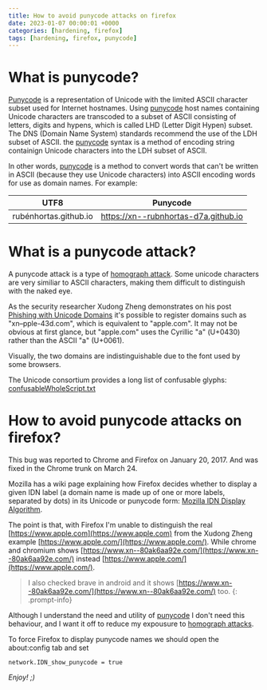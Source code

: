 ```yaml
---
title: How to avoid punycode attacks on firefox
date: 2023-01-07 00:00:01 +0000
categories: [hardening, firefox]
tags: [hardening, firefox, punycode]
---
```


# What is punycode?

[Punycode][1] is a representation of Unicode with the limited ASCII character subset used for Internet hostnames.
Using [punycode][1] host names containing Unicode characters are transcoded to a subset of ASCII consisting of letters, digits and hypens, which is called LHD (Letter Digit Hypen) subset.
The DNS (Domain Name System) standards recommend the use of the LDH subset of ASCII.
the [punycode][1] syntax is a method of encoding string containign Unicode characters into the LDH subset of ASCII.
 
In other words, [punycode][1] is a method to convert words that can't be written in ASCII (because they use Unicode characters) into ASCII encoding words for use as domain names.
For example: 

| UTF8                   | Punycode                             | 
-------------------------|--------------------------------------|
| rubénhortas.github.io  | https://xn--rubnhortas-d7a.github.io |


# What is a punycode attack?

A punycode attack is a type of [homograph attack][2].
Some unicode characters are very similiar to ASCII characters, making them difficult to distinguish with the naked eye. 

As the security researcher Xudong Zheng demonstrates on his post [Phishing with Unicode Domains](https://www.xudongz.com/blog/2017/idn-phishing/) it's possible to register domains such as "xn–pple-43d.com", which is equivalent to "аpple.com". 
It may not be obvious at first glance, but "аpple.com" uses the Cyrillic "а" (U+0430) rather than the ASCII "a" (U+0061).
 
Visually, the two domains are indistinguishable due to the font used by some browsers.

The Unicode consortium provides a long list of confusable glyphs: [confusableWholeScript.txt](https://unicode.org/reports/tr39/data/confusablesWholeScript.txt)  

# How to avoid punycode attacks on firefox?

This bug was reported to Chrome and Firefox on January 20, 2017.
And was fixed in the Chrome trunk on March 24.

Mozilla has a wiki page explaining how Firefox decides whether to display a given IDN label (a domain name is made up of one or more labels, separated by dots) in its Unicode or punycode form: [Mozilla IDN Display Algorithm](https://wiki.mozilla.org/IDN_Display_Algorithm).

The point is that, with Firefox I'm unable to distinguish the real [https://www.apple.com](https://www.apple.com) from the Xudong Zheng example [https://www.аррӏе.com/](https://www.аррӏе.com/). While chrome and chromium shows [https://www.xn--80ak6aa92e.com/](https://www.xn--80ak6aa92e.com/) instead [https://www.аррӏе.com/](https://www.аррӏе.com/).

> I also checked brave in android and it shows [https://www.xn--80ak6aa92e.com/](https://www.xn--80ak6aa92e.com/) too.
{: .prompt-info}

Although I understand the need and utility of [punycode][1] I don't need this behaviour, and I want it off to reduce my expousure to [homograph attacks][2]. 

To force Firefox to display punycode names we should open the about:config tab and set

```
network.IDN_show_punycode = true
```

[1]:https://en.wikipedia.org/wiki/Punycode
[2]:https://en.wikipedia.org/wiki/IDN_homograph_attack

*Enjoy! ;)*
